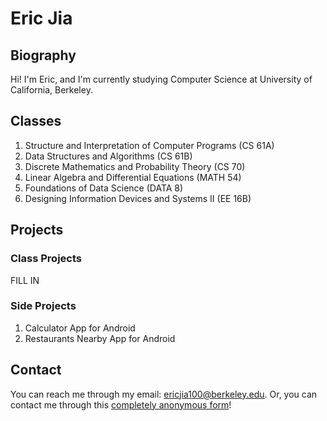 # Eric Jia

## Biography

Hi! I'm Eric, and I'm currently studying Computer Science at University of California, Berkeley.

## Classes 

1. Structure and Interpretation of Computer Programs (CS 61A) 
2. Data Structures and Algorithms (CS 61B)
3. Discrete Mathematics and Probability Theory (CS 70)
4. Linear Algebra and Differential Equations (MATH 54) 
5. Foundations of Data Science (DATA 8)
6. Designing Information Devices and Systems II (EE 16B)

## Projects

### Class Projects

FILL IN

### Side Projects

1. Calculator App for Android
2. Restaurants Nearby App for Android

## Contact

You can reach me through my email: ericjia100@berkeley.edu.
Or, you can contact me through this [completely anonymous form](https://docs.google.com/forms/d/e/1FAIpQLSepvIMdvuwMXqr6XmOlG0QqPh0x7R6JLb8F1I3xSeI7AmyRLA/viewform?usp=sf_link)!
